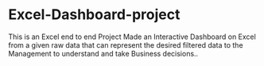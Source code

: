 # Excel-Dashboard-project
This is an Excel end to end Project
Made an Interactive Dashboard on Excel from a
given raw data that can represent the desired filtered data to the Management to understand and take Business decisions..
